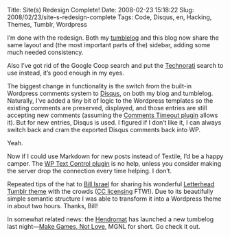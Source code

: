 Title: Site(s) Redesign Complete!
Date: 2008-02-23 15:18:22
Slug: 2008/02/23/site-s-redesign-complete
Tags: Code, Disqus, en, Hacking, Themes, Tumblr, Wordpress


I’m done with the redesign. Both my [tumblelog][1] and this blog now share the
same layout and (the most important parts of the) sidebar, adding some much
needed consistency.

Also I’ve got rid of the Google Coop search and put the [Technorati][2] search
to use instead, it’s good enough in my eyes.

The biggest change in functionality is the switch from the built-in Wordpress
comments system to [Disqus][3], on both my blog and tumblelog. Naturally, I’ve
added a tiny bit of logic to the Wordpress templates so the existing comments
are preserved, displayed, and those entries are still accepting new comments
(assuming the [Comments Timeout plugin][4] allows it). But for new entries,
Disqus is used. I figured if I don’t like it, I can always switch back and
cram the exported Disqus comments back into WP.

Yeah.

Now if I could use Markdown for new posts instead of Textile, I’d be a happy
camper. The [WP Text Control plugin][5] is no help, unless you consider making
the server drop the connection every time helping. I don’t.

Repeated tips of the hat to [Bill Israel][6] for sharing his wonderful
[Letterhead Tumblr theme][7] with the crowds ([CC licensing][8] FTW!). Due to
its beautifully simple semantic structure I was able to transform it into a
Wordpress theme in about two hours. Thanks, Bill!

In somewhat related news: the [Hendromat][9] has launched a new tumbelog last
night—[Make Games, Not Love][10], MGNL for short. Go check it out.

   [1]: http://tumblr.zottmann.org/
   [2]: http://technorati.com/
   [3]: http://disqus.com/
   [4]: http://www.jamesmckay.net/code/comment-timeout/
   [5]: http://wordpress.org/extend/plugins/text-control/
   [6]: http://cubicle17.com/
   [7]: http://letterhead.tumblr.com/
   [8]: http://creativecommons.org/licenses/by/3.0/
   [9]: http://mornography.co.uk/
   [10]: http://makegamesnotlove.com/
